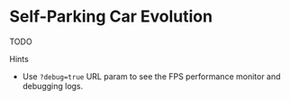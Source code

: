 # Self-Parking Car Evolution

TODO

Hints

- Use `?debug=true` URL param to see the FPS performance monitor and debugging logs.
